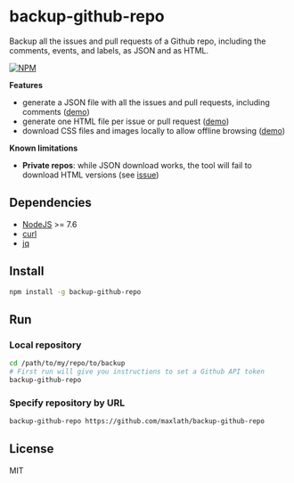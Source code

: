 # backup-github-repo

Backup all the issues and pull requests of a Github repo, including the comments, events, and labels, as JSON and as HTML.

[![NPM](https://nodei.co/npm/backup-github-repo.png?stars&downloads&downloadRank)](https://npmjs.com/package/backup-github-repo/)

**Features**
* generate a JSON file with all the issues and pull requests, including comments ([demo](https://github.com/maxlath/backup-github-repo/blob/master/demo/data.json))
* generate one HTML file per issue or pull request ([demo](https://github.com/maxlath/backup-github-repo/tree/master/demo/html))
* download CSS files and images locally to allow offline browsing ([demo](https://github.com/maxlath/backup-github-repo/tree/master/demo/html/assets))

**Known limitations**
* **Private repos**: while JSON download works, the tool will fail to download HTML versions (see [issue](https://github.com/maxlath/backup-github-repo/issues/2))

## Dependencies
* [NodeJS](https://nodejs.org) >= 7.6
* [curl](https://curl.se/)
* [jq](https://stedolan.github.io/jq/)

## Install
```sh
npm install -g backup-github-repo
```

## Run

### Local repository
```sh
cd /path/to/my/repo/to/backup
# First run will give you instructions to set a Github API token
backup-github-repo
```

### Specify repository by URL
```sh
backup-github-repo https://github.com/maxlath/backup-github-repo
```

## License
MIT
